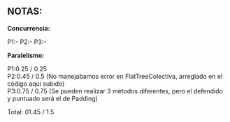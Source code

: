 ## **NOTAS:**

**Concurrencia:**

P1:- 
P2:- 
P3:- 


**Paralelismo:**

P1:0.25 / 0.25  
P2:0.45 / 0.5 (No manejabamos error en FlatTreeColectiva, arreglado en el código aquí subido)  
P3:0.75 / 0.75 (Se pueden realizar 3 métodos diferentes, pero el defendido y puntuado será el de Padding)

Total: 01.45 / 1.5
